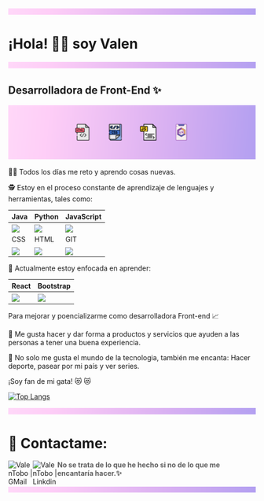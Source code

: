 ![holi](https://github.com/valentinatobo/Ejercicios-POO-JavaScript/blob/main/img/barra.PNG)
# ¡Hola! 👋🏼 soy Valen

![holi](https://github.com/valentinatobo/Ejercicios-POO-JavaScript/blob/main/img/barra.PNG)

## Desarrolladora de Front-End ✨ 

![fondito](https://github.com/valentinatobo/Ejercicios-POO-JavaScript/blob/main/img/fondo.PNG)

💪🏼 Todos los días me reto y aprendo cosas nuevas.

🕵 Estoy en el proceso constante de aprendizaje de lenguajes y herramientas, tales como:


|Java|Python|JavaScript|
|---|---|---|
|<img align="center" width="70px" src="https://i.imgur.com/m83whDH.png" /> |<img align="center" width="70px" src="https://i.imgur.com/r8U7aJc.png" />|<img align="center" width="70px" src="https://i.imgur.com/DVF6eDy.png" />|
|CSS|HTML|GIT|
|<img align="center" width="70px" src="https://i.imgur.com/HGMj9KL.png" />|<img align="center" width="70px" src="https://i.imgur.com/RRr3N9w.png" />|<img align="center" width="70px" src="https://i.imgur.com/ITQNpyD.png" />|


👀 Actualmente estoy enfocada en aprender: 
 

React|Bootstrap
---|---
<img align="center" width="70px" src="https://i.imgur.com/BtxrdnB.png" /> |<img align="center" width="70px" src="https://i.imgur.com/pXXDojX.png" />

Para mejorar y poencializarme como desarrolladora Front-end  :chart_with_upwards_trend:

:speak_no_evil: Me gusta hacer y dar forma a productos y servicios que ayuden a las personas a tener una buena experiencia.

💫 No solo me gusta el mundo de la tecnologia, también me encanta: Hacer deporte, pasear por mi país y ver series.

¡Soy fan de mi gata! 😻 :heart_eyes_cat:
<!-- ![GitHub stats](https://github-readme-stats.vercel.app/api?username=valentinatobo&show_icons=true&theme=radical)-->


[![Top Langs](https://github-readme-stats.vercel.app/api/top-langs/?username=valentinatobo&layout=compact&hide=less&langs_count=6&title_color=321F28&bg_color=ffd8f9,fecef7,f2c4f5,e5b9f3,d6aff2,c5a7f1,b3a0f1)](https://github.com/anuraghazra/github-readme-stats) 


![holi](https://github.com/valentinatobo/Ejercicios-POO-JavaScript/blob/main/img/barra.PNG)

# :busts_in_silhouette: Contactame:

[ <img align="left" alt="ValenTobo | GMail" width="50px" src="https://i.imgur.com/ruQrUyk.png" /> ][gmail]

[ <img align="left" alt="ValenTobo | Linkdin" width="50px" src="https://i.imgur.com/VK9c5ga.png" /> ][linkedin]

[ gmail ]: mailto:dvuscategui@gmail.com?Subject=Contacto
[ linkedin ]: https://www.linkedin.com/in/diana-valentina-uscategui-tobo/

> **No se trata de lo que he hecho si no de lo que me encantaría hacer.✨**

![holi](https://github.com/valentinatobo/Ejercicios-POO-JavaScript/blob/main/img/barra.PNG)
<!--
**valentinatobo/valentinatobo** is a ✨ _special_ ✨ repository because its `README.md` (this file) appears on your GitHub profile.

